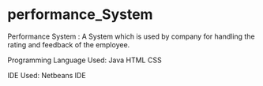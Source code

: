 # performance_System

Performance System :
A System which is used by company for handling the rating and feedback of the employee. 

Programming Language Used:
Java
HTML
CSS

IDE Used:
Netbeans IDE
